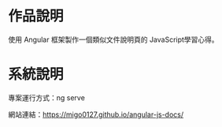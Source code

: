 # 作品說明

使用 Angular 框架製作一個類似文件說明頁的 JavaScript學習心得。

# 系統說明

專案運行方式：ng serve

網站連結：https://migo0127.github.io/angular-js-docs/
